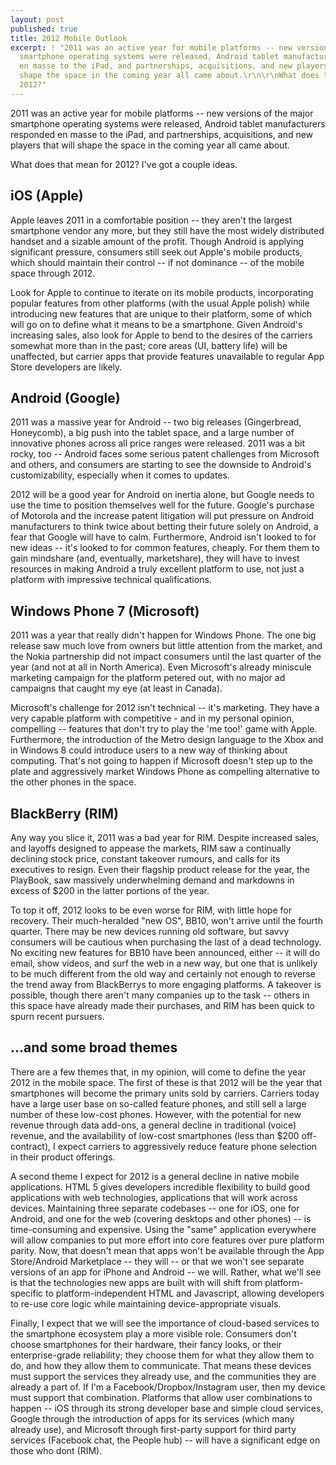 ```yaml
---
layout: post
published: true
title: 2012 Mobile Outlook
excerpt: ! "2011 was an active year for mobile platforms -- new versions of the major
  smartphone operating systems were released, Android tablet manufacturers responded
  en masse to the iPad, and partnerships, acquisitions, and new players that will
  shape the space in the coming year all came about.\r\n\r\nWhat does that mean for
  2012?"
---
```

2011 was an active year for mobile platforms -- new versions of the major smartphone operating systems were released,
Android tablet manufacturers responded en masse to the iPad, and partnerships, acquisitions, and new players that will
shape the space in the coming year all came about.

What does that mean for 2012? I've got a couple ideas.

## iOS (Apple)

Apple leaves 2011 in a comfortable position -- they aren't the largest smartphone vendor any more, but they still have
the most widely distributed handset and a sizable amount of the profit. Though Android is applying significant pressure,
consumers still seek out Apple's mobile products, which should maintain their control -- if not dominance -- of the mobile
space through 2012.

Look for Apple to continue to iterate on its mobile products, incorporating popular features from other platforms
(with the usual Apple polish) while introducing new features that are unique to their platform, some of which will go on
to define what it means to be a smartphone. Given Android's increasing sales, also look for Apple to bend to the desires
of the carriers somewhat more than in the past; core areas (UI, battery life) will be unaffected, but carrier apps that
provide features unavailable to regular App Store developers are likely.

## Android (Google)

2011 was a massive year for Android -- two big releases (Gingerbread, Honeycomb), a big push into the tablet space, and a
large number of innovative phones across all price ranges were released. 2011 was a bit rocky, too -- Android faces some
serious patent challenges from Microsoft and others, and consumers are starting to see the downside to Android's
customizability, especially when it comes to updates.

2012 will be a good year for Android on inertia alone, but Google needs to use the time to position themselves well
for the future. Google's purchase of Motorola and the increase patent litigation will put pressure on Android
manufacturers to think twice about betting their future solely on Android, a fear that Google will have to calm.
Furthermore, Android isn't looked to for new ideas -- it's looked to for common features, cheaply. For them them to gain
mindshare (and, eventually, marketshare), they will have to invest resources in making Android a truly excellent
platform to use, not just a platform with impressive technical qualifications.

## Windows Phone 7 (Microsoft)

2011 was a year that really didn't happen for Windows Phone. The one big release saw much love from owners but little
attention from the market, and the Nokia partnership did not impact consumers until the last quarter of the year (and
not at all in North America). Even Microsoft's already miniscule marketing campaign for the platform petered out, with
no major ad campaigns that caught my eye (at least in Canada).

Microsoft's challenge for 2012 isn't technical -- it's marketing. They have a very capable platform with competitive -
and in my personal opinion, compelling -- features that don't try to play the 'me too!' game with Apple. Furthermore, the
introduction of the Metro design language to the Xbox and in Windows 8 could introduce users to a new way of thinking
about computing. That's not going to happen if Microsoft doesn't step up to the plate and aggressively market Windows
Phone as compelling alternative to the other phones in the space.

## BlackBerry (RIM)

Any way you slice it, 2011 was a bad year for RIM. Despite increased sales, and layoffs designed to appease the markets,
RIM saw a continually declining stock price, constant takeover rumours, and calls for its executives to resign. Even
their flagship product release for the year, the PlayBook, saw massively underwhelming demand and markdowns in excess of
$200 in the latter portions of the year.

To top it off, 2012 looks to be even worse for RIM, with little hope for recovery. Their much-heralded "new OS",
BB10, won't arrive until the fourth quarter. There may be new devices running old software, but savvy
consumers will be cautious when purchasing the last of a dead technology. No exciting new features for BB10 have been
announced, either -- it will do email, show videos, and surf the web in a new way, but one that is unlikely to be much
different from the old way and certainly not enough to reverse the trend away from BlackBerrys to more engaging
platforms. A takeover is possible, though there aren't many companies up to the task -- others in this space have already
made their purchases, and RIM has been quick to spurn recent pursuers.

## ...and some broad themes

There are a few themes that, in my opinion, will come to define the year 2012 in the mobile space. The first of these is
that 2012 will be the year that smartphones will become the primary units sold by carriers. Carriers today have a large
user base on so-called feature phones, and still sell a large number of these low-cost phones. However, with the
potential for new revenue through data add-ons, a general decline in traditional (voice) revenue, and the availability
of low-cost smartphones (less than $200 off-contract), I expect carriers to aggressively reduce feature phone selection
in their product offerings.

A second theme I expect for 2012 is a general decline in native mobile applications. HTML 5 gives developers
incredible flexibility to build good applications with web technologies, applications that will work across devices.
Maintaining three separate codebases -- one for iOS, one for Android, and one for the web (covering desktops and other
phones) -- is time-consuming and expensive. Using the "same" application everywhere will allow companies to
put more effort into core features over pure platform parity. Now, that doesn't mean that apps won't be available
through the App Store/Android Marketplace -- they will -- or that we won't see separate versions of an app for iPhone
and Android -- we will. Rather, what we'll see is that the technologies new apps are built with will shift from
platform-specific to platform-independent HTML and Javascript, allowing developers to re-use core logic while
maintaining device-appropriate visuals.

Finally, I expect that we will see the importance of cloud-based services to the smartphone ecosystem play a more
visible role. Consumers don't choose smartphones for their hardware, their fancy looks, or their enterprise-grade
reliability; they choose them for what they allow them to do, and how they allow them to communicate. That means these
devices must support the services they already use, and the communities they are already a part of. If I'm a
Facebook/Dropbox/Instagram user, then my device must support that combination. Platforms that allow user
combinations to happen -- iOS through its strong developer base and simple cloud services, Google through the
introduction of apps for its services (which many already use), and Microsoft through first-party support for third
party services (Facebook chat, the People hub) -- will have a significant edge on those who dont (RIM).

